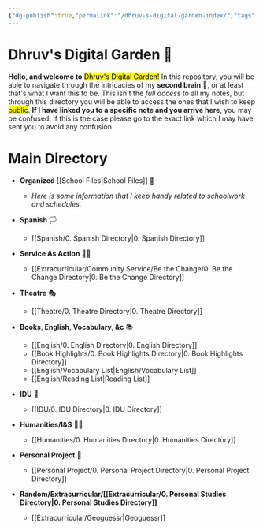 ```yaml
---
{"dg-publish":true,"permalink":"/dhruv-s-digital-garden-index/","tags":"gardenEntry","dgHomeLink":true,"dgPassFrontmatter":false}
---
```


# Dhruv's Digital Garden 🌱

**Hello, and welcome to** <mark class="Green">Dhruv's Digital Garden!</mark> 
In this repository, you will be able to navigate through the intricacies of my **second brain** 🧠, or at least that's what I want this to be. 
This isn't the *full access* to all my notes, but through this directory you will be able to access the ones that I wish to keep <mark class="Red">public</mark>. 
**If I have linked you to a specific note and you arrive here**, you may be confused. If this is the case please go to the exact link which I may have sent you to avoid any confusion.

# Main Directory 
- **Organized** [[School Files|School Files]] 🏫
	- *Here is some information that I keep handy related to schoolwork and schedules.* 
- **Spanish** 🏳
	- [[Spanish/0. Spanish Directory|0. Spanish Directory]]


-  **Service As Action** 👷‍♂️
	- [[Extracurricular/Community Service/Be the Change/0. Be the Change Directory|0. Be the Change Directory]]
	
	
- **Theatre** 🎭
	- [[Theatre/0. Theatre Directory|0. Theatre Directory]]

- **Books, English, Vocabulary, &c** 📚
	- [[English/0. English Directory|0. English Directory]]
	- [[Book Highlights/0. Book Highlights Directory|0. Book Highlights Directory]]
	- [[English/Vocabulary List|English/Vocabulary List]]
	- [[English/Reading List|Reading List]]
- **IDU** 💭
	- [[IDU/0. IDU Directory|0. IDU Directory]]
- **Humanities/I&S** 🙋‍♂️
	-  [[Humanities/0. Humanities Directory|0. Humanities Directory]]
- **Personal Project** 📝
	- [[Personal Project/0. Personal Project Directory|0. Personal Project Directory]]

- **Random/Extracurricular/[[Extracurricular/0. Personal Studies Directory|0. Personal Studies Directory]]**
	- [[Extracurricular/Geoguessr|Geoguessr]]

